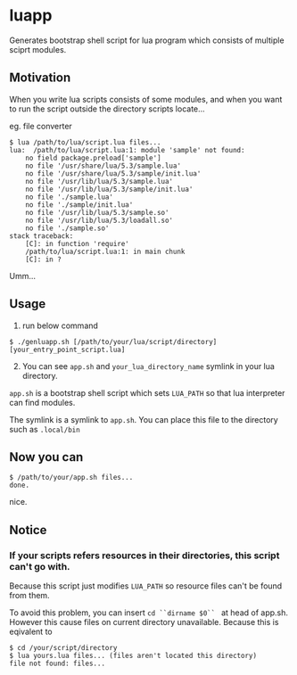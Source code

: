 # luapp
Generates bootstrap shell script for lua program which consists of multiple sciprt modules.

## Motivation
When you write lua scripts consists of some modules, and when you want to run the script outside the directory scripts locate...

eg. file converter
~~~
$ lua /path/to/lua/script.lua files...
lua:  /path/to/lua/script.lua:1: module 'sample' not found:
	no field package.preload['sample']
	no file '/usr/share/lua/5.3/sample.lua'
	no file '/usr/share/lua/5.3/sample/init.lua'
	no file '/usr/lib/lua/5.3/sample.lua'
	no file '/usr/lib/lua/5.3/sample/init.lua'
	no file './sample.lua'
	no file './sample/init.lua'
	no file '/usr/lib/lua/5.3/sample.so'
	no file '/usr/lib/lua/5.3/loadall.so'
	no file './sample.so'
stack traceback:
	[C]: in function 'require'
	/path/to/lua/script.lua:1: in main chunk
	[C]: in ?
~~~
Umm...

## Usage
1. run below command
~~~
$ ./genluapp.sh [/path/to/your/lua/script/directory] [your_entry_point_script.lua]
~~~

2. You can see `app.sh` and `your_lua_directory_name` symlink in your lua directory.

`app.sh` is a bootstrap shell script which sets `LUA_PATH` so that lua interpreter can find modules.

The symlink is a symlink to `app.sh`. You can place this file to the directory such as `.local/bin`

## Now you can
~~~
$ /path/to/your/app.sh files...
done.
~~~
nice.

## Notice
### If your scripts refers resources in their directories, this script can't go with.
Because this script just modifies `LUA_PATH` so resource files can't be found from them.

To avoid this problem, you can insert `cd ``dirname $0`` ` at head of app.sh. However this cause files on current directory unavailable. Because this is eqivalent to
~~~
$ cd /your/script/directory
$ lua yours.lua files... (files aren't located this directory)
file not found: files...
~~~
